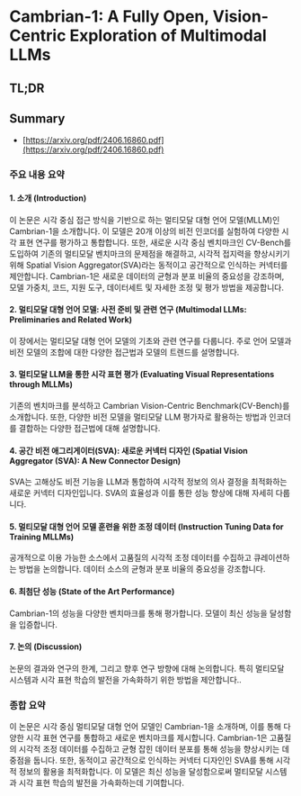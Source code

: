 # Cambrian-1: A Fully Open, Vision-Centric Exploration of Multimodal LLMs
## TL;DR
## Summary
- [https://arxiv.org/pdf/2406.16860.pdf](https://arxiv.org/pdf/2406.16860.pdf)

### 주요 내용 요약

#### 1. 소개 (Introduction)
이 논문은 시각 중심 접근 방식을 기반으로 하는 멀티모달 대형 언어 모델(MLLM)인 Cambrian-1을 소개합니다. 이 모델은 20개 이상의 비전 인코더를 실험하여 다양한 시각 표현 연구를 평가하고 통합합니다. 또한, 새로운 시각 중심 벤치마크인 CV-Bench를 도입하여 기존의 멀티모달 벤치마크의 문제점을 해결하고, 시각적 접지력을 향상시키기 위해 Spatial Vision Aggregator(SVA)라는 동적이고 공간적으로 인식하는 커넥터를 제안합니다. Cambrian-1은 새로운 데이터의 균형과 분포 비율의 중요성을 강조하며, 모델 가중치, 코드, 지원 도구, 데이터세트 및 자세한 조정 및 평가 방법을 제공합니다.

#### 2. 멀티모달 대형 언어 모델: 사전 준비 및 관련 연구 (Multimodal LLMs: Preliminaries and Related Work)
이 장에서는 멀티모달 대형 언어 모델의 기초와 관련 연구를 다룹니다. 주로 언어 모델과 비전 모델의 조합에 대한 다양한 접근법과 모델의 트렌드를 설명합니다.

#### 3. 멀티모달 LLM을 통한 시각 표현 평가 (Evaluating Visual Representations through MLLMs)
기존의 벤치마크를 분석하고 Cambrian Vision-Centric Benchmark(CV-Bench)를 소개합니다. 또한, 다양한 비전 모델을 멀티모달 LLM 평가자로 활용하는 방법과 인코더를 결합하는 다양한 접근법에 대해 설명합니다.

#### 4. 공간 비전 애그리게이터(SVA): 새로운 커넥터 디자인 (Spatial Vision Aggregator (SVA): A New Connector Design)
SVA는 고해상도 비전 기능을 LLM과 통합하여 시각적 정보의 의사 결정을 최적화하는 새로운 커넥터 디자인입니다. SVA의 효율성과 이를 통한 성능 향상에 대해 자세히 다룹니다.

#### 5. 멀티모달 대형 언어 모델 훈련을 위한 조정 데이터 (Instruction Tuning Data for Training MLLMs)
공개적으로 이용 가능한 소스에서 고품질의 시각적 조정 데이터를 수집하고 큐레이션하는 방법을 논의합니다. 데이터 소스의 균형과 분포 비율의 중요성을 강조합니다.

#### 6. 최첨단 성능 (State of the Art Performance)
Cambrian-1의 성능을 다양한 벤치마크를 통해 평가합니다. 모델이 최신 성능을 달성함을 입증합니다.

#### 7. 논의 (Discussion)
논문의 결과와 연구의 한계, 그리고 향후 연구 방향에 대해 논의합니다. 특히 멀티모달 시스템과 시각 표현 학습의 발전을 가속화하기 위한 방법을 제안합니다..

### 종합 요약

이 논문은 시각 중심 멀티모달 대형 언어 모델인 Cambrian-1을 소개하며, 이를 통해 다양한 시각 표현 연구를 통합하고 새로운 벤치마크를 제시합니다. Cambrian-1은 고품질의 시각적 조정 데이터를 수집하고 균형 잡힌 데이터 분포를 통해 성능을 향상시키는 데 중점을 둡니다. 또한, 동적이고 공간적으로 인식하는 커넥터 디자인인 SVA를 통해 시각적 정보의 활용을 최적화합니다. 이 모델은 최신 성능을 달성함으로써 멀티모달 시스템과 시각 표현 학습의 발전을 가속화하는데 기여합니다.